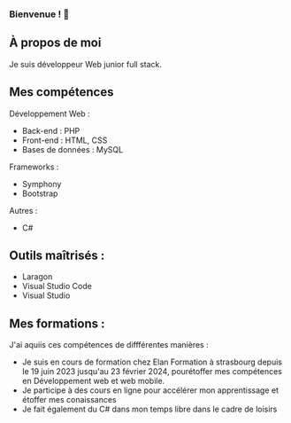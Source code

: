 ### Bienvenue ! 👋

## À propos de moi
Je suis développeur Web junior full stack.

## Mes compétences
Développement Web :
- Back-end : PHP
- Front-end : HTML, CSS
- Bases de données : MySQL

Frameworks :
- Symphony
- Bootstrap

Autres :
- C#

## Outils maîtrisés :
- Laragon
- Visual Studio Code
- Visual Studio

## Mes formations :
J'ai aquiis ces compétences de diffférentes manières :
- Je suis en cours de formation chez Elan Formation à strasbourg depuis le 19 juin 2023 jusqu'au 23 février 2024, pourétoffer mes compétences en Développement web et web mobile.
- Je participe à des cours en ligne pour accélérer mon apprentissage et étoffer mes conaissances
- Je fait également du C# dans mon temps libre dans le cadre de loisirs

